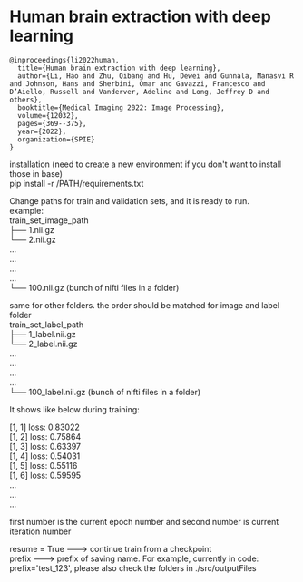 # Human brain extraction with deep learning

```
@inproceedings{li2022human,
  title={Human brain extraction with deep learning},
  author={Li, Hao and Zhu, Qibang and Hu, Dewei and Gunnala, Manasvi R and Johnson, Hans and Sherbini, Omar and Gavazzi, Francesco and D’Aiello, Russell and Vanderver, Adeline and Long, Jeffrey D and others},
  booktitle={Medical Imaging 2022: Image Processing},
  volume={12032},
  pages={369--375},
  year={2022},
  organization={SPIE}
}
```

installation (need to create a new environment if you don't want to install those in base) <br />
pip install -r /PATH/requirements.txt <br />



Change paths for train and validation sets, and it is ready to run. <br />
example: <br />
train_set_image_path <br />
├── 1.nii.gz <br />
└── 2.nii.gz <br />
... <br />
... <br />
... <br />
... <br />
└── 100.nii.gz (bunch of nifti files in a folder) <br />


same for other folders. the order should be matched for image and label folder <br />
train_set_label_path <br />
├── 1_label.nii.gz <br />
└── 2_label.nii.gz <br />
... <br />
... <br />
... <br />
... <br />
└── 100_label.nii.gz (bunch of nifti files in a folder) <br />





It shows like below during training: <br />

[1,     1] loss: 0.83022  <br />
[1,     2] loss: 0.75864  <br />
[1,     3] loss: 0.63397  <br />
[1,     4] loss: 0.54031  <br />
[1,     5] loss: 0.55116  <br />
[1,     6] loss: 0.59595  <br />
... <br />
... <br />
... <br />

first number is the current epoch number and second number is current iteration number <br />




resume = True ---> continue train from a checkpoint <br />
prefix ---> prefix of saving name. For example, currently in code: prefix='test_123', please also check the folders in ./src/outputFiles <br />







